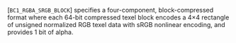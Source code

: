 [`BC1_RGBA_SRGB_BLOCK`] specifies a four-component,
block-compressed format where each 64-bit compressed texel block encodes
a 4×4 rectangle of unsigned normalized RGB texel data with sRGB
nonlinear encoding, and provides 1 bit of alpha.
